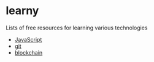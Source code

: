 # learny

Lists of free resources for learning various technologies

* [JavaScript](./javascript)
* [git](./git)
* [blockchain](./blockchain)
